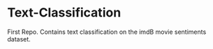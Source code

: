 # Text-Classification
First Repo. Contains text classification on the imdB movie sentiments dataset.
